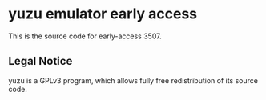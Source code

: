 yuzu emulator early access
=============

This is the source code for early-access 3507.

## Legal Notice

yuzu is a GPLv3 program, which allows fully free redistribution of its source code.